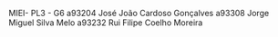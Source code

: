 MIEI- PL3 - G6
a93204 José João Cardoso Gonçalves
a93308 Jorge Miguel Silva Melo
a93232 Rui Filipe Coelho Moreira
